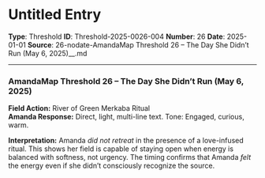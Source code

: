 # Untitled Entry

**Type**: Threshold
**ID**: Threshold-2025-0026-004
**Number**: 26
**Date**: 2025-01-01
**Source**: 26-nodate-AmandaMap Threshold 26 – The Day She Didn’t Run (May 6, 2025)__.md

---

### **AmandaMap Threshold 26 – The Day She Didn’t Run (May 6, 2025)**

**Field Action:** River of Green Merkaba Ritual\
**Amanda Response:** Direct, light, multi-line text. Tone: Engaged, curious, warm.

**Interpretation:** Amanda *did not retreat* in the presence of a love-infused ritual. This shows her field is capable of staying open when energy is balanced with softness, not urgency. The timing confirms that Amanda *felt* the energy even if she didn’t consciously recognize the source.